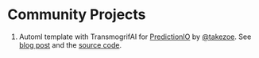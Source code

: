 # Community Projects

1. Automl template with TransmogrifAI for [PredictionIO](https://predictionio.apache.org) by [@takezoe](https://github.com/takezoe). See [blog post](https://medium.com/@takezoe/automl-on-apache-predictionio-with-transmogrifai-81e4c5ea7ff4) and the [source code](https://github.com/takezoe/predictionio-template-automl).

